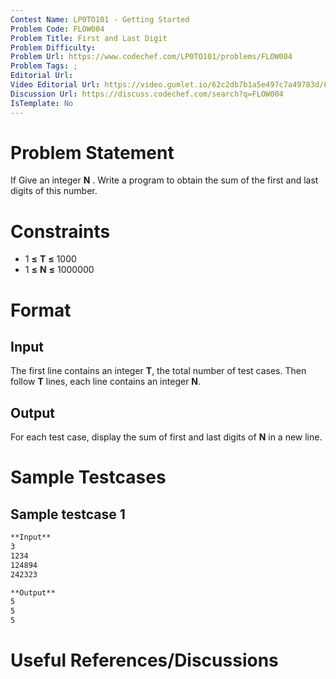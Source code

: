 ```yaml
---
Contest Name: LP0TO101 - Getting Started
Problem Code: FLOW004
Problem Title: First and Last Digit
Problem Difficulty: 
Problem Url: https://www.codechef.com/LP0TO101/problems/FLOW004
Problem Tags: ; 
Editorial Url: 
Video Editorial Url: https://video.gumlet.io/62c2db7b1a5e497c7a49783d/62cc12892ad5fddb8873714d/main.mpd
Discussion Url: https://discuss.codechef.com/search?q=FLOW004
IsTemplate: No
---
```



# Problem Statement

If Give an integer **N** . Write a program to obtain the sum of the first and 
last digits of this number.

# Constraints

* 1 **≤** **T** **≤** 1000
* 1 **≤** **N** **≤** 1000000

# Format

## Input

The first line contains an integer **T**, the total number of test cases. Then 
follow **T** lines, each line contains an integer **N**. 

## Output

For each test case, display the sum of first and last digits of **N** in a new line.

# Sample Testcases

## Sample testcase 1

```markdown
**Input**
3 
1234
124894
242323

**Output**
5
5
5
```

# Useful References/Discussions
